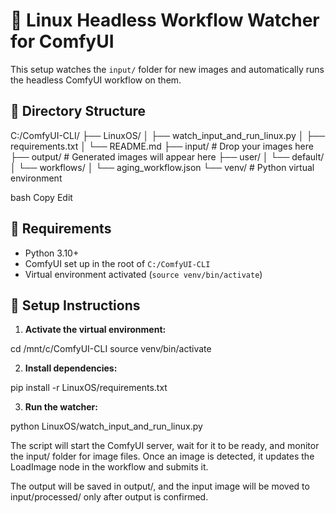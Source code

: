 # 🐧 Linux Headless Workflow Watcher for ComfyUI

This setup watches the `input/` folder for new images and automatically runs the headless ComfyUI workflow on them.

## 📂 Directory Structure

C:/ComfyUI-CLI/
├── LinuxOS/
│ ├── watch_input_and_run_linux.py
│ ├── requirements.txt
│ └── README.md
├── input/ # Drop your images here
├── output/ # Generated images will appear here
├── user/
│ └── default/
│ └── workflows/
│ └── aging_workflow.json
└── venv/ # Python virtual environment

bash
Copy
Edit

## 🧰 Requirements

- Python 3.10+
- ComfyUI set up in the root of `C:/ComfyUI-CLI`
- Virtual environment activated (`source venv/bin/activate`)

## 🚀 Setup Instructions

1. **Activate the virtual environment:**

cd /mnt/c/ComfyUI-CLI
source venv/bin/activate

2. **Install dependencies:**

pip install -r LinuxOS/requirements.txt

3. **Run the watcher:**

python LinuxOS/watch_input_and_run_linux.py


The script will start the ComfyUI server, wait for it to be ready, and monitor the input/ folder for image files. Once an image is detected, it updates the LoadImage node in the workflow and submits it.

The output will be saved in output/, and the input image will be moved to input/processed/ only after output is confirmed.